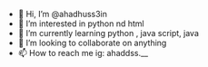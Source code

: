 - 👋 Hi, I’m @ahadhuss3in
- 👀 I’m interested in python nd html
- 🌱 I’m currently learning python , java script, java
- 💞️ I’m looking to collaborate on anything
- 📫 How to reach me ig: ahaddss.__

<!---
ahadhuss3in/ahadhuss3in is a ✨ special ✨ repository because its `README.md` (this file) appears on your GitHub profile.
You can click the Preview link to take a look at your changes.
--->
